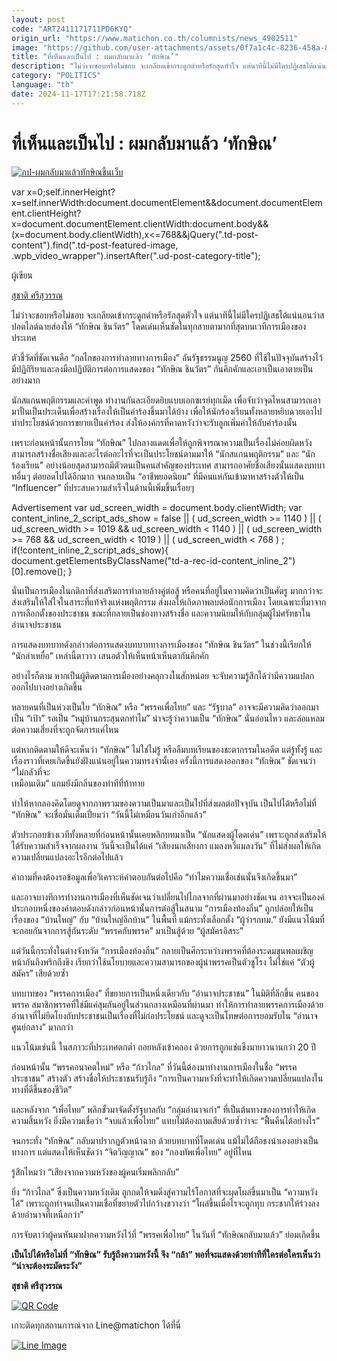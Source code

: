 ```yaml
---
layout: post
code: "ART2411171711PD6KYQ"
origin_url: "https://www.matichon.co.th/columnists/news_4902511"
image: "https://github.com/user-attachments/assets/0f7a1c4c-8236-458a-871f-d86b8c9097c3"
title: "ที่เห็นและเป็นไป : ผมกลับมาแล้ว ‘ทักษิณ’"
description: "ไม่ว่าจะชอบหรือไม่ชอบ จะเกลียดเข้ากระดูกดำหรือรักสุดหัวใจ แต่นาทีนี้ไม่มีใครปฏิเสธได้แน่นอนว่าสปอตไลต์ฉายส่องให้ “ทักษิณ ชินวัตร”"
category: "POLITICS"
language: "th"
date: 2024-11-17T17:21:58.718Z
---
```


# ที่เห็นและเป็นไป : ผมกลับมาแล้ว ‘ทักษิณ’

[![](https://www.matichon.co.th/wp-content/uploads/2024/11/ภป-ผมกลับมาแล้วทักษิณขึ้นเว็บ.jpg "ภป-ผมกลับมาแล้วทักษิณขึ้นเว็บ")](https://www.matichon.co.th/wp-content/uploads/2024/11/ภป-ผมกลับมาแล้วทักษิณขึ้นเว็บ.jpg)

var x=0;self.innerHeight?x=self.innerWidth:document.documentElement&&document.documentElement.clientHeight?x=document.documentElement.clientWidth:document.body&&(x=document.body.clientWidth),x<=768&&jQuery(".td-post-content").find(".td-post-featured-image, .wpb\_video\_wrapper").insertAfter(".ud-post-category-title");

ผู้เขียน

[สุชาติ ศรีสุวรรณ](https://www.matichon.co.th/columnist/%e0%b8%aa%e0%b8%b8%e0%b8%8a%e0%b8%b2%e0%b8%95%e0%b8%b4-%e0%b8%a8%e0%b8%a3%e0%b8%b5%e0%b8%aa%e0%b8%b8%e0%b8%a7%e0%b8%a3%e0%b8%a3%e0%b8%93)

ไม่ว่าจะชอบหรือไม่ชอบ จะเกลียดเข้ากระดูกดำหรือรักสุดหัวใจ แต่นาทีนี้ไม่มีใครปฏิเสธได้แน่นอนว่าสปอตไลต์ฉายส่องให้ “ทักษิณ ชินวัตร” โดดเด่นเห็นชัดในทุกสายตามากที่สุดบนเวทีการเมืองของประเทศ

ตัวชี้วัดที่ชัดเจนคือ “กลไกของการทำลายทางการเมือง” อันรัฐธรรมนูญ 2560 ที่ใช้ในปัจจุบันสร้างไว้ มีปฏิกิริยาและลงมือปฏิบัติการต่อการแสดงของ “ทักษิณ ชินวัตร” กันคึกคักและเอาเป็นเอาตายเป็นอย่างมาก

นักสแกนพฤติกรรมและคำพูด ทำงานกันละเอียดยิบแบบเอกซเรย์ทุกเม็ด เพื่อจับว่าจุดไหนสามารถเอามาปั้นเป็นประเด็นเพื่อสร้างเรื่องให้เป็นคำร้องขึ้นมาได้บ้าง เพื่อให้นักร้องเรียนทั้งหลายหยิบฉวยเอาไปทำประโยชน์ด้วยการขยายเป็นคำร้อง ส่งให้องค์กรที่คาดหวังว่าจะรับลูกเพิ่มค่าให้กับคำร้องนั้น

เพราะก่อนหน้านั้นการโยน “ทักษิณ” ไปกลางแดดเพื่อให้ถูกพิจารณาความเป็นเรื่องไม่ค่อยผิดหวัง สามารถสร้างชื่อเสียงและอะไรต่ออะไรที่จะเป็นประโยชน์ตามมาให้ “นักสแกนพฤติกรรม” และ “นักร้องเรียน” อย่างน้อยสุดสามารถมีตัวตนเป็นคนสำคัญของประเทศ สามารถอาศัยชื่อเสียงนั้นแสดงบทบาทอื่นๆ ต่อยอดไปได้อีกมาก จนกลายเป็น “อาชีพยอดนิยม” ที่มีคนแห่กันเข้ามาหาสร้างตัวให้เป็น “Influencer” ที่ประสบความสำเร็จในด้านนี้เพิ่มขึ้นเรื่อยๆ

Advertisement var ud\_screen\_width = document.body.clientWidth; var content\_inline\_2\_script\_ads\_show = false || ( ud\_screen\_width >= 1140 ) || ( ud\_screen\_width >= 1019 && ud\_screen\_width < 1140 ) || ( ud\_screen\_width >= 768 && ud\_screen\_width < 1019 ) || ( ud\_screen\_width < 768 ) ; if(!content\_inline\_2\_script\_ads\_show){ document.getElementsByClassName("td-a-rec-id-content\_inline\_2")\[0\].remove(); }

นั่นเป็นการเมืองในกติกาที่ส่งเสริมการทำลายล้างคู่ต่อสู้ หรือคนที่อยู่ในความคิดว่าเป็นศัตรู มากกว่าจะส่งเสริมให้ใส่ใจในสาระที่แท้จริงแห่งพฤติกรรม ส่งผลให้เกิดภาพลบต่อนักการเมือง โดยเฉพาะที่มาจากการเลือกตั้งของประชาชน ขณะที่กลายเป็นช่องทางสร้างชื่อ และความนิยมให้กับกลุ่มผู้ไม่ศรัทธาในอำนาจประชาชน

การแสดงบทบาทดังกล่าวต่อการแสดงบทบาททางการเมืองของ “ทักษิณ ชินวัตร” ในช่วงนี้เรียกให้ “นักล่าเหยื่อ” เหล่านี้ตาวาว เสนอตัวให้เห็นหน้าเห็นตากันคึกคัก

อย่างไรก็ตาม หากเป็นผู้ติดตามการเมืองอย่างคลุกวงในสักหน่อย จะจับความรู้สึกได้ว่ามีความแปลกออกไปบางอย่างเกิดขึ้น

หลายคนที่เป็นห่วงเป็นใย “ทักษิณ” หรือ “พรรคเพื่อไทย” และ “รัฐบาล” อาจจะมีความคิดว่าออกมาเป็น “เป้า” รอเป็น “หมู่บ้านกระสุนตกทำไม” น่าจะรู้ว่าความเป็น “ทักษิณ” นั่นอ่อนไหว และล่อแหลมต่อความเสี่ยงที่จะถูกจัดการแค่ไหน

แต่หากติดตามให้ดีจะเห็นว่า “ทักษิณ” ไม่ใช่ไม่รู้ หรือลืมบทเรียนของชะตากรรมในอดีต แต่รู้ทั้งรู้ และเรื่องราวที่เคยเกิดขึ้นยังฝังแน่นอยู่ในความทรงจำนั้เอง ครั้งนี้การแสดงออกของ “ทักษิณ” ชัดเจนว่า “ไม่กลัวที่จะ  
เหมือนเดิม” แถมยังมีกลิ่นของท่าทีที่ท้าทาย

ทำให้หากลองคิดโดยดูจากภาพรวมของความเป็นมาและเป็นไปที่ส่งผลต่อปัจจุบัน เป็นไปได้หรือไม่ที่ “ทักษิณ” จะเชื่อมั่นเต็มเปี่ยมว่า “วันนี้ไม่เหมือนวันเก่าอีกแล้ว”

ตัวประกอบข้างเวทีทั้งหลายที่ก่อนหน้านั้นเคยพลิกบทมาเป็น “นักแสดงผู้โดดเด่น” เพราะถูกส่งเสริมให้ได้รับความสำเร็จจากผลงาน วันนี้จะเป็นได้แค่ “เสียงนกเสียงกา แมลงหวี่แมลงวัน” ที่ไม่ส่งผลให้เกิดความเปลี่ยนแปลงอะไรอีกต่อไปแล้ว

คำถามที่คงต้องรอข้อมูลเพื่อวิเคราะห์คำตอบกันต่อไปคือ “ทำไมความเชื่อเช่นนั้นจึงเกิดขึ้นมา”

และอาจบางทีการทำงานการเมืองที่เห็นชัดเจนว่าเปลี่ยนไปไกลจากที่ผ่านมาอย่างชัดเจน อาจจะเป็นองค์ประกอบหนึ่งของคำตอบดังกล่าวก่อนหน้านั้นการต่อสู้ในสนาม “การเมืองท้องถิ่น” ถูกปล่อยให้เป็นเรื่องของ “บ้านใหญ่” กับ “บ้านใหญ่อีกบ้าน” ในพื้นที่ แม้กระทั่งเลือกตั้ง “ผู้ว่าฯกทม.” ยังมีแนวโน้มที่จะถอยกันจากการสู้กันระดับ “พรรคกับพรรค” มาเป็นสู้ด้วย “ผู้สมัครอิสระ”

แต่วันนี้กระทั่งในต่างจังหวัด “การเมืองท้องถิ่น” กลายเป็นศึกระหว่างพรรคที่ต้องระดมขุนพลเผชิญหน้ากันถึงพริกถึงขิง เรียกว่าใช้นโยบายและความสามารถของผู้นำพรรคเป็นตัวชูโรง ไม่ใช่แค่ “ตัวผู้สมัคร” เสียด้วยซ้ำ

บทบาทของ “พรรคการเมือง” ที่ขยายการเป็นหนึ่งเดียวกับ “อำนาจประชาชน” ในมิติที่ลึกขึ้น คนของพรรค สมาชิกพรรคที่ใช่มีแค่สุมกันอยู่ในส่วนกลางเหมือนที่ผ่านมา ทำให้การทำลายพรรคการเมืองด้วยอำนาจที่ไม่ยึดโยงกับประชาชนเป็นเรื่องที่ไม่ก่อประโยชน์ และดูจะเป็นโทษต่อการยอมรับใน “อำนาจศูนย์กลาง” มากกว่า

แนวโน้มเช่นนี้ ในสภาวะที่ประเทศตกต่ำ ถอยหลังเข้าคลอง ด้วยการถูกแช่แข็งมายาวนานกว่า 20 ปี

ก่อนหน้านั้น “พรรคอนาคตใหม่” หรือ “ก้าวไกล” ที่วันนี้ต้องมาทำงานการเมืองในชื่อ “พรรคประชาชน” สร้างตัว สร้างชื่อให้ประชาชนรับรู้ถึง “การเป็นความหวังที่จะทำให้เกิดความเปลี่ยนแปลงในทางที่ดีขึ้นของชีวิต”

และหลังจาก “เพื่อไทย” พลิกขั้วมาจัดตั้งรัฐบาลกับ “กลุ่มอำนาจเก่า” ที่เป็นต้นทางของการทำให้เกิดความสิ้นหวัง ยิ่งมีความเชื่อว่า “จบแล้วเพื่อไทย” แทบไม่ต้องถามเสียด้วยซ้ำว่าจะ “ฟื้นคืนได้อย่างไร”

จนกระทั่ง “ทักษิณ” กลับมาปรากฏตัวหน้าฉาก ด้วยบทบาทที่โดดเด่น แม้ไม่ได้ถือธงนำเองอย่างเป็นทางการ แต่แสดงให้เห็นชัดว่า “จิตวิญญาณ” ของ “กองทัพเพื่อไทย” อยู่ที่ไหน

รู้สึกไหมว่า “เสียงจากความหวังของผู้คนเริ่มพลิกกลับ”

ยิ่ง “ก้าวไกล” ซึ่งเป็นความหวังเดิม ถูกกดให้จมดิ่งสู่ความไร้โอกาสที่จะผุดโผล่ขึ้นมาเป็น “ความหวังได้” เพราะถูกทำจนเป็นความเชื่อที่ขยายตัวไปกว้างขวางว่า “โผล่ขึ้นเมื่อไรจะถูกทุบ กระชากให้ร่วงลง ด้วยอำนาจที่เหนือกว่า”

การจับตาว่าผู้คนหันมาฝากความหวังไว้ที่ “พรรคเพื่อไทย” ในวันที่ “ทักษิณกลับมาแล้ว” ย่อมเกิดขึ้น

**เป็นไปได้หรือไม่ที่ “ทักษิณ” รับรู้ถึงความหวังนี้ จึง “กล้า” พอที่จะแสดงด้วยท่าทีที่ใครต่อใครเห็นว่า “น่าจะต้องระมัดระวัง”**

**สุชาติ ศรีสุวรรณ**

[![QR Code](https://www.matichon.co.th/wp-content/uploads/2023/07/wob1371z.jpg)](https://lin.ee/ht0nDxX)

เกาะติดทุกสถานการณ์จาก Line@matichon ได้ที่นี่

[![Line Image](https://www.matichon.co.th/wp-content/uploads/2023/07/th.png)](https://lin.ee/ht0nDxX)